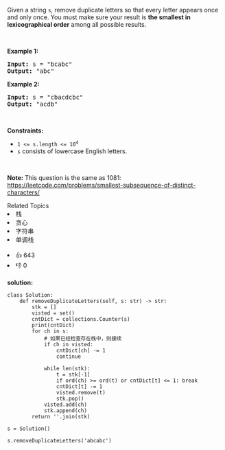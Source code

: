 <p>Given a string <code>s</code>, remove duplicate letters so that every letter appears once and only once. You must make sure your result is <strong>the smallest in lexicographical order</strong> among all possible results.</p>

<p>&nbsp;</p>
<p><strong>Example 1:</strong></p>

<pre>
<strong>Input:</strong> s = &quot;bcabc&quot;
<strong>Output:</strong> &quot;abc&quot;
</pre>

<p><strong>Example 2:</strong></p>

<pre>
<strong>Input:</strong> s = &quot;cbacdcbc&quot;
<strong>Output:</strong> &quot;acdb&quot;
</pre>

<p>&nbsp;</p>
<p><strong>Constraints:</strong></p>

<ul>
	<li><code>1 &lt;= s.length &lt;= 10<sup>4</sup></code></li>
	<li><code>s</code> consists of lowercase English letters.</li>
</ul>

<p>&nbsp;</p>
<p><strong>Note:</strong> This question is the same as 1081: <a href="https://leetcode.com/problems/smallest-subsequence-of-distinct-characters/" target="_blank">https://leetcode.com/problems/smallest-subsequence-of-distinct-characters/</a></p>
<div><div>Related Topics</div><div><li>栈</li><li>贪心</li><li>字符串</li><li>单调栈</li></div></div><br><div><li>👍 643</li><li>👎 0</li></div> 
<br>
<strong> solution: </strong>

```python3
class Solution:
    def removeDuplicateLetters(self, s: str) -> str:
        stk = []
        visted = set()
        cntDict = collections.Counter(s)
        print(cntDict)
        for ch in s:
            # 如果已经检查存在栈中，则接续
            if ch in visted:
                cntDict[ch] -= 1
                continue

            while len(stk):
                t = stk[-1]
                if ord(ch) >= ord(t) or cntDict[t] <= 1: break
                cntDict[t] -= 1
                visted.remove(t)
                stk.pop()
            visted.add(ch)
            stk.append(ch)
        return ''.join(stk)

s = Solution()

s.removeDuplicateLetters('abcabc')

```
  